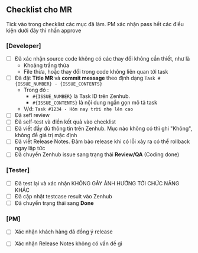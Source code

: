 ## Checklist cho MR
Tick vào trong checklist các mục đã làm. PM xác nhận pass hết các điều kiện dưới đây thì nhấn approve

### [Developer]
   - [ ] Đã xác nhận source code không có các thay đổi không cần thiết, như là 
      - Khoảng trắng thừa 
      - File thừa, hoặc thay đổi trong code không liên quan tới task 
  - [ ] Đã đặt **Title MR** và **commit message** theo định dạng `Task #{ISSUE_NUMBER} - {ISSUE_CONTENTS}`
    - Trong đó :
      - `#{ISSUE_NUMBER}` là Task ID trên Zenhub.
      - `#{ISSUE_CONTENTS}` là nội dung ngắn gọn mô tả task
    - V/d: `Task #1234 - Hôm nay trời nhẹ lên cao`
  - [ ] Đã sefl review
  - [ ] Đã self-test và điền kết quả vào checklist 
  - [ ] Đã viết đầy đủ thông tin trên Zenhub. Mục nào không có thì ghi "Không", không để giá trị mặc định
  - [ ] Đã viết Release Notes. Đảm bảo release khi có lỗi xảy ra có thể rollback ngay lập tức 
  - [ ] Đã chuyển Zenhub issue sang trạng thái **Review/QA** (Coding done)

### [Tester]
  - [ ] Đã test lại và xác nhận KHÔNG GÂY ẢNH HƯỞNG TỚI CHỨC NĂNG KHÁC
  - [ ] Đã cập nhật testcase result vào Zenhub
  - [ ] Đã chuyển trạng thái sang **Done**

### [PM]
  - [ ] Xác nhận khách hàng đã đồng ý release
  - [ ] Xác nhận Release Notes không có vấn đề gì


